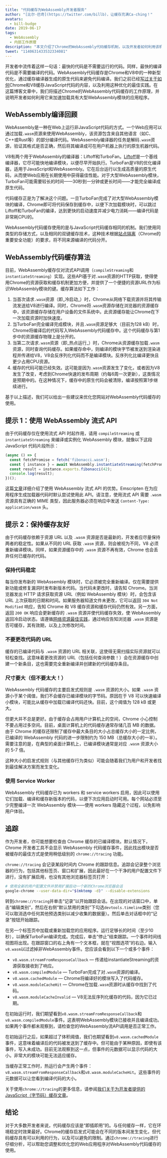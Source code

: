 ```yaml
---
title: "代码缓存为WebAssembly开发者服务"
author: "[比尔·巴奇](https://twitter.com/billb)，让缓存充满Ca-ching！"
avatars: 
  - bill-budge
date: 2019-06-17
tags: 
  - WebAssembly
  - 内部工作原理
description: "本文介绍了Chrome的WebAssembly代码缓存机制，以及开发者如何利用该机制来加速加载具有大型WebAssembly模块的应用程序。"
tweet: "1140631433532334081"
---
```

开发者中流传着这样一句话：最快的代码是不需要运行的代码。同样，最快的编译代码是不需要编译的代码。WebAssembly代码缓存是Chrome和V8中的一种新型优化，通过缓存编译器生成的原生代码来避免代码编译。我们之前已经[写过](/blog/code-caching)[关于](/blog/improved-code-caching)[如何](/blog/code-caching-for-devs)Chrome和V8缓存JavaScript代码的内容，以及利用这种优化的最佳实践。在这篇博客文章中，我们将描述Chrome的WebAssembly代码缓存的工作原理，并说明开发者如何利用它来加速加载具有大型WebAssembly模块的应用程序。

<!--截断-->
## WebAssembly编译回顾

WebAssembly是一种在Web上运行非JavaScript代码的方式。一个Web应用可以通过加载`.wasm`资源来使用WebAssembly，该资源包含来自其他语言（如C、C++或Rust等）的部分编译代码。WebAssembly编译器的任务是解码`.wasm`资源，验证其格式是否正确，然后将其编译成可在用户机器上执行的原生机器代码。

V8有两个用于WebAssembly的编译器：Liftoff和TurboFan。[Liftoff](/blog/liftoff)是一个基线编译器，它尽可能快地编译模块，以便尽早开始执行。TurboFan是V8的优化编译器，适用于JavaScript和WebAssembly。它在后台运行以生成高质量的原生代码，从而使Web应用在长期使用中获得最佳性能。对于大型WebAssembly模块，TurboFan可能需要较长的时间——30秒到一分钟或更长时间——才能完全编译成原生代码。

代码缓存正是为了解决这个问题。一旦TurboFan完成了对大型WebAssembly模块的编译，Chrome即可将代码保存到缓存中，以便下次加载模块时，可以跳过Liftoff和TurboFan的编译，达到更快的启动速度并减少电力消耗——编译代码是非常耗CPU的。

WebAssembly代码缓存使用的是与JavaScript代码缓存相同的机制。我们使用同类型的存储方式，以及相同的双键缓存技术，这种技术根据[站点隔离](https://developers.google.com/web/updates/2018/07/site-isolation)（Chrome的重要安全功能）的要求，将不同来源编译的代码分开。

## WebAssembly代码缓存算法

目前，WebAssembly缓存仅对流式API调用（`compileStreaming`和`instantiateStreaming`）实现。这些API基于对`.wasm`资源的HTTP获取，使得使用Chrome的资源获取和缓存机制更加方便，并提供了一个便捷的资源URL作为标识WebAssembly模块的键。缓存算法如下工作：

1. 当首次请求`.wasm`资源（即_冷启动_）时，Chrome从网络下载资源并将其传输流发送给V8进行编译。同时，Chrome将`.wasm`资源存储在浏览器的资源缓存中，该资源缓存存储在用户设备的文件系统中。此资源缓存能让Chrome在下一次加载资源时加快速度。
1. 当TurboFan完全编译完成模块，并且`.wasm`资源足够大（目前为128 kB）时，Chrome将编译后的代码写入WebAssembly代码缓存中。这个代码缓存与第1步中的资源缓存物理上是分开的。
1. 当第二次请求`.wasm`资源（即_热点运行_）时，Chrome从资源缓存加载`.wasm`资源，同时查询代码缓存。如果缓存命中，则编译的模块字节被发送到渲染进程并传递给V8，V8会反序列化代码而不是编译模块。反序列化比编译更快且更少占用CPU资源。
1. 缓存的代码可能已经失效。这可能是因为`.wasm`资源发生了变化，或者因为V8发生了改变，考虑到Chrome快速的发布周期（约每6周一次更新），这类情况是预期中的。在这种情况下，缓存中的原生代码会被清除，编译按照第1步继续进行。

基于以上描述，我们可以给出一些建议来优化您网站对WebAssembly代码缓存的使用。

## 提示 1：使用 WebAssembly 流式 API

由于代码缓存仅在使用流式 API 时起作用，请用 `compileStreaming` 或 `instantiateStreaming` 来编译或实例化 WebAssembly 模块，就像以下这段 JavaScript 代码片段所示：

```js
(async () => {
  const fetchPromise = fetch('fibonacci.wasm');
  const { instance } = await WebAssembly.instantiateStreaming(fetchPromise);
  const result = instance.exports.fibonacci(42);
  console.log(result);
})();
```

这篇[文章](https://developers.google.com/web/updates/2018/04/loading-wasm)详细介绍了使用 WebAssembly 流式 API 的优势。Emscripten 在为应用程序生成加载器代码时默认尝试使用此 API。请注意，使用流式 API 需要 `.wasm` 资源具有正确的 MIME 类型，因此服务器必须在响应中发送 `Content-Type: application/wasm` 头。

## 提示 2：保持缓存友好

由于代码缓存依赖于资源 URL 以及 `.wasm` 资源是否是最新的，开发者应尽量保持两者的稳定性。如果从不同的 URL 获取 `.wasm` 资源，则会被视为不同，V8 必须重新编译模块。同样，如果资源缓存中的 `.wasm` 资源不再有效，Chrome 也会丢弃任何已缓存的代码。

### 保持代码稳定

每当你发布新的 WebAssembly 模块时，它必须被完全重新编译。仅在需要提供新功能或修复漏洞时发布新版本代码。当代码未更改时，请告知 Chrome。当浏览器发出 HTTP 请求获取资源 URL（例如 WebAssembly 模块）时，会包含该 URL 上次获取的日期和时间。如果服务器知道文件未更改，它可以返回 `304 Not Modified` 响应，告知 Chrome 和 V8 缓存资源和缓存代码仍然有效。另一方面，返回 `200 OK` 响应会更新缓存的 `.wasm` 资源并使代码缓存失效，使 WebAssembly 返回冷启动状态。请遵循[网络资源最佳实践](https://developers.google.com/web/fundamentals/performance/optimizing-content-efficiency/http-caching)，通过响应告知浏览器 `.wasm` 资源是否可缓存，其有效期，以及上次修改时间。

### 不要更改代码的 URL

缓存的已编译代码与 `.wasm` 资源的 URL 相关联，这使得无需扫描实际资源就可以轻松查找。这意味着更改资源的 URL（包括任何查询参数！）会在资源缓存中创建一个新条目，这也需要完全重新编译并创建新的代码缓存条目。

### 尺寸要大（但不要太大！）

WebAssembly 代码缓存的主要启发式规则是 `.wasm` 资源的大小。如果 `.wasm` 资源小于某个阈值，我们不会缓存已编译模块的字节码。原因在于 V8 可以快速编译小模块，可能比从缓存中加载已编译代码还快。目前，这个阈值为 128 kB 或更大。

但更大并不总是更好。由于缓存会占用用户计算机上的空间，Chrome 小心控制不要占用过多空间。目前，桌面计算机上的代码缓存通常存储几百 MB 的数据。由于 Chrome 的缓存还限制了缓存中最大条目的大小占总缓存大小的一定比例，已编译的 WebAssembly 代码的进一步限制约为 150 MB（总缓存大小的一半）。需要注意的是，在典型的桌面计算机上，已编译模块通常是对应 `.wasm` 资源大小的 5-7 倍。

这种大小的启发式规则（与其他缓存行为类似）可能会随着我们为用户和开发者找到最佳解决方案而发生变化。

### 使用 Service Worker

WebAssembly 代码缓存已为 workers 和 service workers 启用，因此可以使用它们加载、编译和缓存新版本的代码，以便下次应用启动时可用。每个网站必须至少完整编译一次 WebAssembly 模块——使用 workers 隐藏这个过程，以免影响用户体验。

## 追踪

作为开发者，你可能想要检查由 Chrome 缓存的已编译模块。默认情况下，Chrome 开发者工具不会显示 WebAssembly 代码缓存事件，因此找出模块是否被缓存的最佳方式是使用稍低级别的 `chrome://tracing` 功能。

`chrome://tracing` 会记录某段时间内 Chrome 的跟踪信息。追踪会记录整个浏览器的行为，包括其他标签页、窗口和扩展，因此最好在一个干净的用户配置文件下进行，没有扩展启用，也没有其他浏览器标签页打开：

```bash
# 使用全新的用户配置文件并禁用扩展启动一个新的Chrome浏览器会话
google-chrome --user-data-dir="$(mktemp -d)" --disable-extensions
```

转到`chrome://tracing`并单击“记录”以开始跟踪会话。在出现的对话窗口中，单击“编辑类别”，然后在右侧“默认禁用的类别”下勾选`devtools.timeline`类别（您可以取消选中任何其他预选类别以减少收集的数据量）。然后单击对话框中的“记录”按钮开始跟踪。

在另一个标签页中加载或重新加载您的应用程序。运行足够长的时间（至少10秒），以确保TurboFan编译完成。完成后，单击“停止”结束跟踪。一个事件时间线视图将出现。在跟踪窗口的右上角有一个文本框，就在“视图选项”的右边。输入`v8.wasm`以过滤掉非WebAssembly事件。您应该会看到以下一个或多个事件：

- `v8.wasm.streamFromResponseCallback` — 传递给instantiateStreaming的资源获取接收到了响应。
- `v8.wasm.compiledModule` — TurboFan完成了对`.wasm`资源的编译。
- `v8.wasm.cachedModule` — Chrome将编译好的模块写入了代码缓存。
- `v8.wasm.moduleCacheHit` — Chrome在加载`.wasm`资源时从缓存中找到了代码。
- `v8.wasm.moduleCacheInvalid` — V8无法反序列化缓存的代码，因为它已过期。

在初始运行时，我们期望看到`v8.wasm.streamFromResponseCallback`和`v8.wasm.compiledModule`事件。这表明WebAssembly模块已接收并且编译成功。如果两个事件都未观察到，请检查您的WebAssembly流API调用是否正常工作。

在初始运行之后，如果超过了体积阈值，我们也期望看到`v8.wasm.cachedModule`事件，这意味着编译后的代码被发送到了缓存中。但可能由于某种原因，即使有该事件，写入未成功。目前无法观察到这一点，但事件的元数据可以显示代码的大小。非常大的模块可能无法适应缓存。

当缓存正常工作时，热运行会产生两个事件：`v8.wasm.streamFromResponseCallback`和`v8.wasm.moduleCacheHit`。这些事件的元数据可以让您看到编译代码的大小。

关于使用`chrome://tracing`的更多信息，请参阅[我们关于为开发者提供的JavaScript（字节码）缓存文章](/blog/code-caching-for-devs)。

## 结论

对于大多数开发者来说，代码缓存应该是“即插即用”的。与任何缓存一样，它在环境稳定时效果最好。Chrome的缓存启发式可能会在不同的版本间发生变化，但代码缓存具有可以利用的行为，以及可以避免的限制。通过`chrome://tracing`进行仔细分析，可以帮助您调整和优化您的Web应用程序对WebAssembly代码缓存的使用。
